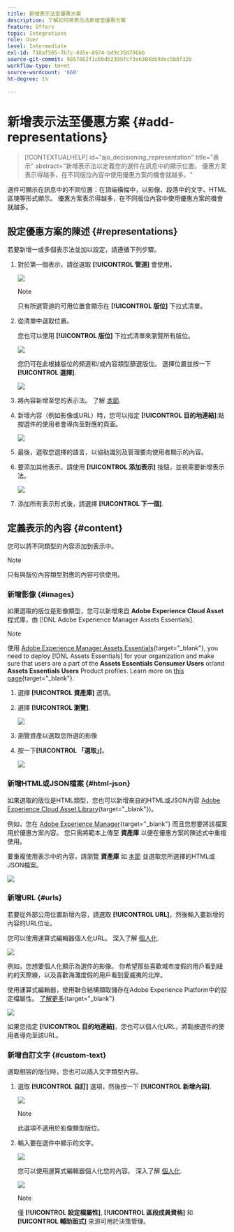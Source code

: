 ```yaml
---
title: 新增表示法至優惠方案
description: 了解如何將表示法新增至優惠方案
feature: Offers
topic: Integrations
role: User
level: Intermediate
exl-id: 718af505-7b7c-495e-8974-bd9c35d796bb
source-git-commit: 9657862f1c6bdb2399fcf3e6384bb9dec5b8f32b
workflow-type: tm+mt
source-wordcount: '660'
ht-degree: 1%

---
```


# 新增表示法至優惠方案 {#add-representations}

>[!CONTEXTUALHELP]
>id="ajo_decisioning_representation"
>title="表示"
>abstract="新增表示法以定義您的選件在訊息中的顯示位置。 優惠方案表示得越多，在不同版位內容中使用優惠方案的機會就越多。"

選件可顯示在訊息中的不同位置：在頂端橫幅中，以影像、段落中的文字、HTML區塊等形式顯示。 優惠方案表示得越多，在不同版位內容中使用優惠方案的機會就越多。

## 設定優惠方案的陳述 {#representations}

若要新增一或多個表示法並加以設定，請遵循下列步驟。

1. 對於第一個表示，請從選取 **[!UICONTROL 管道]** 會使用。

   ![](../assets/channel-placement.png)

   >[!NOTE]
   >
   >只有所選管道的可用位置會顯示在 **[!UICONTROL 版位]** 下拉式清單。

1. 從清單中選取位置。

   您也可以使用 **[!UICONTROL 版位]** 下拉式清單來瀏覽所有版位。

   ![](../assets/browse-button-placements.png)

   您仍可在此根據版位的頻道和/或內容類型篩選版位。 選擇位置並按一下 **[!UICONTROL 選擇]**.

   ![](../assets/browse-placements.png)

1. 將內容新增至您的表示法。 了解 [本節](#content).

1. 新增內容（例如影像或URL）時，您可以指定 **[!UICONTROL 目的地連結]**:點按選件的使用者會導向至對應的頁面。

   ![](../assets/offer-destination-link.png)

1. 最後，選取您選擇的語言，以協助識別及管理要向使用者顯示的內容。

1. 要添加其他表示，請使用 **[!UICONTROL 添加表示]** 按鈕，並視需要新增表示法。

   ![](../assets/offer-add-representation.png)

1. 添加所有表示形式後，請選擇 **[!UICONTROL 下一個]**.

## 定義表示的內容 {#content}

您可以將不同類型的內容添加到表示中。

>[!NOTE]
>
>只有與版位內容類型對應的內容可供使用。

### 新增影像 {#images}

如果選取的版位是影像類型，您可以新增來自 **Adobe Experience Cloud Asset** 程式庫，由 [!DNL Adobe Experience Manager Assets Essentials].

>[!NOTE]
>
> 使用 [Adobe Experience Manager Assets Essentials](https://experienceleague.adobe.com/docs/experience-manager-assets-essentials/help/introduction.html){target="_blank"}, you need to deploy [!DNL Assets Essentials] for your organization and make sure that users are a part of the **Assets Essentials Consumer Users** or/and **Assets Essentials Users** Product profiles. Learn more on [this page](https://experienceleague.adobe.com/docs/experience-manager-assets-essentials/help/get-started-admins/deploy-administer.html){target="_blank"}.

1. 選擇 **[!UICONTROL 資產庫]** 選項。

1. 選擇 **[!UICONTROL 瀏覽]**.

   ![](../assets/offer-browse-asset-library.png)

1. 瀏覽資產以選取您所選的影像

1. 按一下&#x200B;**[!UICONTROL 「選取」]**。

   ![](../assets/offer-select-asset.png)

### 新增HTML或JSON檔案 {#html-json}

如果選取的版位是HTML類型，您也可以新增來自的HTML或JSON內容 [Adobe Experience Cloud Asset Library](https://experienceleague.adobe.com/docs/experience-manager-assets-essentials/help/introduction.html){target="_blank"})。

例如，您在 [Adobe Experience Manager](https://experienceleague.adobe.com/docs/experience-manager.html){target="_blank"} 而且您想要將該檔案用於優惠方案內容。 您只需將範本上傳至 **資產庫** 以便在優惠方案的陳述式中重複使用。

要重複使用表示中的內容，請瀏覽 **資產庫** 如 [本節](#images) 並選取您所選擇的HTML或JSON檔案。

![](../assets/offer-browse-asset-library-json.png)

### 新增URL {#urls}

若要從外部公用位置新增內容，請選取 **[!UICONTROL URL]**，然後輸入要新增的內容的URL位址。

您可以使用運算式編輯器個人化URL。 深入了解 [個人化](../../personalization/personalize.md#use-expression-editor).

![](../assets/offer-content-url.png)

例如，您想要個人化顯示為選件的影像。 你希望那些喜歡城市度假的用戶看到紐約的天際線，以及喜歡海灘度假的用戶看到夏威夷的北岸。

使用運算式編輯器，使用聯合結構擷取儲存在Adobe Experience Platform中的設定檔屬性。 [了解更多](https://experienceleague.adobe.com/docs/experience-platform/profile/union-schemas/union-schemas-overview.html){target="_blank"}

![](../assets/offer-content-url-personalization.png)

如果您指定 **[!UICONTROL 目的地連結]**，您也可以個人化URL，將點按選件的使用者導向至該URL。

### 新增自訂文字 {#custom-text}

選取相容的版位時，您也可以插入文字類型內容。

1. 選取 **[!UICONTROL 自訂]** 選項，然後按一下 **[!UICONTROL 新增內容]**.

   ![](../assets/offer-add-content.png)

   >[!NOTE]
   >
   >此選項不適用於影像類型版位。

1. 輸入要在選件中顯示的文字。

   ![](../assets/offer-text-content.png)

   您可以使用運算式編輯器個人化您的內容。 深入了解 [個人化](../../personalization/personalize.md#use-expression-editor).

   ![](../assets/offer-personalization.png)

   >[!NOTE]
   >
   >僅 **[!UICONTROL 設定檔屬性]**, **[!UICONTROL 區段成員資格]** 和 **[!UICONTROL 輔助函式]** 來源可用於決策管理。

